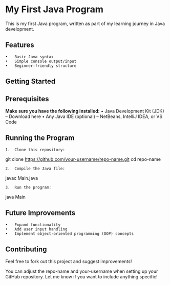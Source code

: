 # My First Java Program

This is my first Java program, written as part of my learning journey in Java development.

## Features

	•	Basic Java syntax
	•	Simple console output/input
	•	Beginner-friendly structure

## Getting Started

## Prerequisites

**Make sure you have the following installed:**
	•	Java Development Kit (JDK) – Download here
	•	Any Java IDE (optional) – NetBeans, IntelliJ IDEA, or VS Code

## Running the Program

	1.	Clone this repository:

git clone https://github.com/your-username/repo-name.git
cd repo-name


	2.	Compile the Java file:

javac Main.java


	3.	Run the program:

java Main



## Future Improvements

	•	Expand functionality
	•	Add user input handling
	•	Implement object-oriented programming (OOP) concepts

## Contributing

Feel free to fork out this project and suggest improvements!

You can adjust the repo-name and your-username when setting up your GitHub repository. Let me know if you want to include anything specific!
